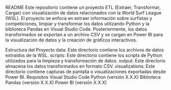 README
Este repositorio contiene un proyecto ETL (Extraer, Transformar, Cargar) con visualización de datos relacionados con la World Surf League (WSL). El proyecto se enfoca en extraer información sobre surfistas y competiciones, limpiar y transformar los datos utilizando Python y la biblioteca Pandas en Visual Studio Code. Posteriormente, los datos transformados se exportan a un archivo CSV y se cargan en Power BI para la visualización de datos y la creación de gráficos interactivos.

Estructura del Proyecto
data: Este directorio contiene los archivos de datos extraídos de la WSL.
scripts: Este directorio contiene los scripts de Python utilizados para la limpieza y transformación de datos.
output: Este directorio almacena los datos transformados en formato CSV.
visualizations: Este directorio contiene capturas de pantalla o visualizaciones exportadas desde Power BI.
Requisitos
Visual Studio Code
Python (versión X.X.X)
Biblioteca Pandas (versión X.X.X)
Power BI (versión X.X.X)
